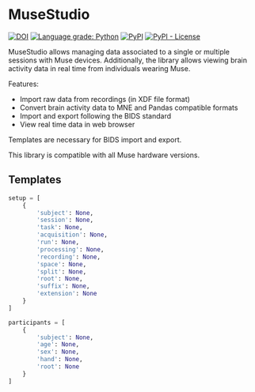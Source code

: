 # MuseStudio

[![DOI](https://zenodo.org/badge/334904649.svg)](https://zenodo.org/badge/latestdoi/334904649)
[![Language grade: Python](https://img.shields.io/lgtm/grade/python/g/miguelascifo/MuseStudio.svg?logo=lgtm&logoWidth=18)](https://lgtm.com/projects/g/miguelascifo/MuseStudio/context:python)
[![PyPI](https://img.shields.io/pypi/v/musestudio)](https://pypi.org/project/musestudio/)
[![PyPI - License](https://img.shields.io/pypi/l/musestudio)](https://github.com/miguelascifo/MuseStudio/blob/main/LICENSE)

MuseStudio allows managing data associated to a single or multiple sessions with Muse devices. Additionally, the library allows viewing brain activity data in real time from individuals wearing Muse.

Features:
* Import raw data from recordings (in XDF file format)
* Convert brain activity data to MNE and Pandas compatible formats
* Import and export following the BIDS standard
* View real time data in web browser

Templates are necessary for BIDS import and export.

This library is compatible with all Muse hardware versions.

## Templates
```python
setup = [
    {
        'subject': None,
        'session': None,
        'task': None,
        'acquisition': None,
        'run': None,
        'processing': None,
        'recording': None,
        'space': None,
        'split': None,
        'root': None,
        'suffix': None,
        'extension': None
    }
]

participants = [
    {
        'subject': None,
        'age': None,
        'sex': None,
        'hand': None,
        'root': None
    }
]
```
